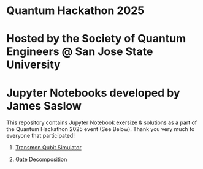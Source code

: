 # Quantum Hackathon 2025
# Hosted by the Society of Quantum Engineers @ San Jose State University
# Jupyter Notebooks developed by James Saslow


This repository contains Jupyter Notebook exersize & solutions as a part of the Quantum Hackathon 2025 event (See Below).
Thank you very much to everyone that participated! 
 
1) [Transmon Qubit Simulator](https://github.com/jamessaslow/sqe-quantum-hackathon-2025/blob/main/1%20Transmon%20Qubit%20Simulator.%20(Solution).ipynb)

2) [Gate Decomposition](https://github.com/jamessaslow/sqe-quantum-hackathon-2025/blob/main/2%20Gate%20Decomposition.%20(Solution).ipynb)
